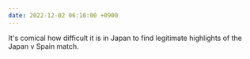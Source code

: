 ```yaml
---
date: 2022-12-02 06:10:00 +0900
---
```


It's comical how difficult it is in Japan to find legitimate highlights of the Japan v Spain match.
